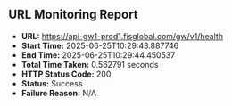 ## URL Monitoring Report

- **URL:** https://api-gw1-prod1.fisglobal.com/gw/v1/health
- **Start Time:** 2025-06-25T10:29:43.887746
- **End Time:** 2025-06-25T10:29:44.450537
- **Total Time Taken:** 0.562791 seconds
- **HTTP Status Code:** 200
- **Status:** Success
- **Failure Reason:** N/A
